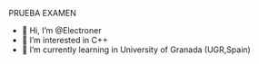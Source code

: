 PRUEBA EXAMEN

- 👋 Hi, I’m @Electroner
- 👀 I’m interested in C++
- 🌱 I’m currently learning in University of Granada (UGR,Spain)
